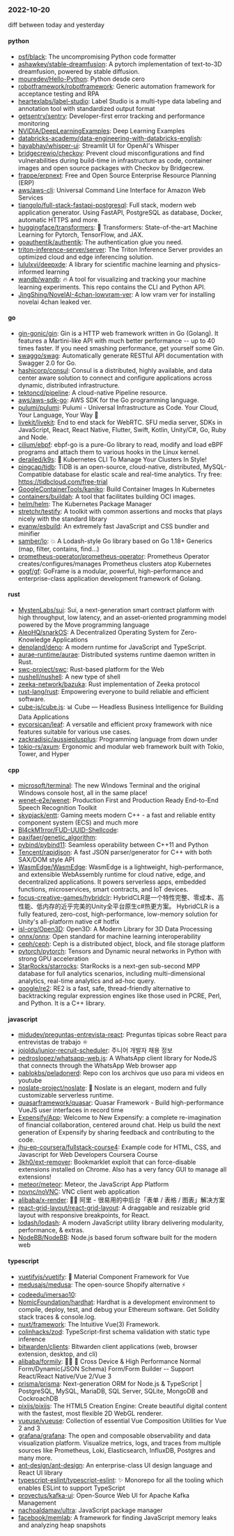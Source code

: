 ### 2022-10-20
diff between today and yesterday

#### python
* [psf/black](https://github.com/psf/black): The uncompromising Python code formatter
* [ashawkey/stable-dreamfusion](https://github.com/ashawkey/stable-dreamfusion): A pytorch implementation of text-to-3D dreamfusion, powered by stable diffusion.
* [mouredev/Hello-Python](https://github.com/mouredev/Hello-Python): Python desde cero
* [robotframework/robotframework](https://github.com/robotframework/robotframework): Generic automation framework for acceptance testing and RPA
* [heartexlabs/label-studio](https://github.com/heartexlabs/label-studio): Label Studio is a multi-type data labeling and annotation tool with standardized output format
* [getsentry/sentry](https://github.com/getsentry/sentry): Developer-first error tracking and performance monitoring
* [NVIDIA/DeepLearningExamples](https://github.com/NVIDIA/DeepLearningExamples): Deep Learning Examples
* [databricks-academy/data-engineering-with-databricks-english](https://github.com/databricks-academy/data-engineering-with-databricks-english): 
* [hayabhay/whisper-ui](https://github.com/hayabhay/whisper-ui): Streamlit UI for OpenAI's Whisper
* [bridgecrewio/checkov](https://github.com/bridgecrewio/checkov): Prevent cloud misconfigurations and find vulnerabilities during build-time in infrastructure as code, container images and open source packages with Checkov by Bridgecrew.
* [frappe/erpnext](https://github.com/frappe/erpnext): Free and Open Source Enterprise Resource Planning (ERP)
* [aws/aws-cli](https://github.com/aws/aws-cli): Universal Command Line Interface for Amazon Web Services
* [tiangolo/full-stack-fastapi-postgresql](https://github.com/tiangolo/full-stack-fastapi-postgresql): Full stack, modern web application generator. Using FastAPI, PostgreSQL as database, Docker, automatic HTTPS and more.
* [huggingface/transformers](https://github.com/huggingface/transformers): 🤗 Transformers: State-of-the-art Machine Learning for Pytorch, TensorFlow, and JAX.
* [goauthentik/authentik](https://github.com/goauthentik/authentik): The authentication glue you need.
* [triton-inference-server/server](https://github.com/triton-inference-server/server): The Triton Inference Server provides an optimized cloud and edge inferencing solution.
* [lululxvi/deepxde](https://github.com/lululxvi/deepxde): A library for scientific machine learning and physics-informed learning
* [wandb/wandb](https://github.com/wandb/wandb): 🔥 A tool for visualizing and tracking your machine learning experiments. This repo contains the CLI and Python API.
* [JingShing/NovelAI-4chan-lowvram-ver](https://github.com/JingShing/NovelAI-4chan-lowvram-ver): A low vram ver for installing novelai 4chan leaked ver.

#### go
* [gin-gonic/gin](https://github.com/gin-gonic/gin): Gin is a HTTP web framework written in Go (Golang). It features a Martini-like API with much better performance -- up to 40 times faster. If you need smashing performance, get yourself some Gin.
* [swaggo/swag](https://github.com/swaggo/swag): Automatically generate RESTful API documentation with Swagger 2.0 for Go.
* [hashicorp/consul](https://github.com/hashicorp/consul): Consul is a distributed, highly available, and data center aware solution to connect and configure applications across dynamic, distributed infrastructure.
* [tektoncd/pipeline](https://github.com/tektoncd/pipeline): A cloud-native Pipeline resource.
* [aws/aws-sdk-go](https://github.com/aws/aws-sdk-go): AWS SDK for the Go programming language.
* [pulumi/pulumi](https://github.com/pulumi/pulumi): Pulumi - Universal Infrastructure as Code. Your Cloud, Your Language, Your Way 🚀
* [livekit/livekit](https://github.com/livekit/livekit): End to end stack for WebRTC. SFU media server, SDKs in JavaScript, React, React Native, Flutter, Swift, Kotlin, Unity/C#, Go, Ruby and Node.
* [cilium/ebpf](https://github.com/cilium/ebpf): ebpf-go is a pure-Go library to read, modify and load eBPF programs and attach them to various hooks in the Linux kernel.
* [derailed/k9s](https://github.com/derailed/k9s): 🐶 Kubernetes CLI To Manage Your Clusters In Style!
* [pingcap/tidb](https://github.com/pingcap/tidb): TiDB is an open-source, cloud-native, distributed, MySQL-Compatible database for elastic scale and real-time analytics. Try free: https://tidbcloud.com/free-trial
* [GoogleContainerTools/kaniko](https://github.com/GoogleContainerTools/kaniko): Build Container Images In Kubernetes
* [containers/buildah](https://github.com/containers/buildah): A tool that facilitates building OCI images.
* [helm/helm](https://github.com/helm/helm): The Kubernetes Package Manager
* [stretchr/testify](https://github.com/stretchr/testify): A toolkit with common assertions and mocks that plays nicely with the standard library
* [evanw/esbuild](https://github.com/evanw/esbuild): An extremely fast JavaScript and CSS bundler and minifier
* [samber/lo](https://github.com/samber/lo): 💥 A Lodash-style Go library based on Go 1.18+ Generics (map, filter, contains, find...)
* [prometheus-operator/prometheus-operator](https://github.com/prometheus-operator/prometheus-operator): Prometheus Operator creates/configures/manages Prometheus clusters atop Kubernetes
* [gogf/gf](https://github.com/gogf/gf): GoFrame is a modular, powerful, high-performance and enterprise-class application development framework of Golang.

#### rust
* [MystenLabs/sui](https://github.com/MystenLabs/sui): Sui, a next-generation smart contract platform with high throughput, low latency, and an asset-oriented programming model powered by the Move programming language
* [AleoHQ/snarkOS](https://github.com/AleoHQ/snarkOS): A Decentralized Operating System for Zero-Knowledge Applications
* [denoland/deno](https://github.com/denoland/deno): A modern runtime for JavaScript and TypeScript.
* [aurae-runtime/aurae](https://github.com/aurae-runtime/aurae): Distributed systems runtime daemon written in Rust.
* [swc-project/swc](https://github.com/swc-project/swc): Rust-based platform for the Web
* [nushell/nushell](https://github.com/nushell/nushell): A new type of shell
* [zeeka-network/bazuka](https://github.com/zeeka-network/bazuka): Rust implementation of Zeeka protocol
* [rust-lang/rust](https://github.com/rust-lang/rust): Empowering everyone to build reliable and efficient software.
* [cube-js/cube.js](https://github.com/cube-js/cube.js): 📊 Cube — Headless Business Intelligence for Building Data Applications
* [eycorsican/leaf](https://github.com/eycorsican/leaf): A versatile and efficient proxy framework with nice features suitable for various use cases.
* [zackradisic/aussieplusplus](https://github.com/zackradisic/aussieplusplus): Programming language from down under
* [tokio-rs/axum](https://github.com/tokio-rs/axum): Ergonomic and modular web framework built with Tokio, Tower, and Hyper

#### cpp
* [microsoft/terminal](https://github.com/microsoft/terminal): The new Windows Terminal and the original Windows console host, all in the same place!
* [wenet-e2e/wenet](https://github.com/wenet-e2e/wenet): Production First and Production Ready End-to-End Speech Recognition Toolkit
* [skypjack/entt](https://github.com/skypjack/entt): Gaming meets modern C++ - a fast and reliable entity component system (ECS) and much more
* [Bl4ckM1rror/FUD-UUID-Shellcode](https://github.com/Bl4ckM1rror/FUD-UUID-Shellcode): 
* [paxifaer/genetic_algorithm](https://github.com/paxifaer/genetic_algorithm): 
* [pybind/pybind11](https://github.com/pybind/pybind11): Seamless operability between C++11 and Python
* [Tencent/rapidjson](https://github.com/Tencent/rapidjson): A fast JSON parser/generator for C++ with both SAX/DOM style API
* [WasmEdge/WasmEdge](https://github.com/WasmEdge/WasmEdge): WasmEdge is a lightweight, high-performance, and extensible WebAssembly runtime for cloud native, edge, and decentralized applications. It powers serverless apps, embedded functions, microservices, smart contracts, and IoT devices.
* [focus-creative-games/hybridclr](https://github.com/focus-creative-games/hybridclr): HybridCLR是一个特性完整、零成本、高性能、低内存的近乎完美的Unity全平台原生c#热更方案。 HybridCLR is a fully featured, zero-cost, high-performance, low-memory solution for Unity's all-platform native c# hotfix
* [isl-org/Open3D](https://github.com/isl-org/Open3D): Open3D: A Modern Library for 3D Data Processing
* [onnx/onnx](https://github.com/onnx/onnx): Open standard for machine learning interoperability
* [ceph/ceph](https://github.com/ceph/ceph): Ceph is a distributed object, block, and file storage platform
* [pytorch/pytorch](https://github.com/pytorch/pytorch): Tensors and Dynamic neural networks in Python with strong GPU acceleration
* [StarRocks/starrocks](https://github.com/StarRocks/starrocks): StarRocks is a next-gen sub-second MPP database for full analytics scenarios, including multi-dimensional analytics, real-time analytics and ad-hoc query.
* [google/re2](https://github.com/google/re2): RE2 is a fast, safe, thread-friendly alternative to backtracking regular expression engines like those used in PCRE, Perl, and Python. It is a C++ library.

#### javascript
* [midudev/preguntas-entrevista-react](https://github.com/midudev/preguntas-entrevista-react): Preguntas típicas sobre React para entrevistas de trabajo ⚛️
* [jojoldu/junior-recruit-scheduler](https://github.com/jojoldu/junior-recruit-scheduler): 주니어 개발자 채용 정보
* [pedroslopez/whatsapp-web.js](https://github.com/pedroslopez/whatsapp-web.js): A WhatsApp client library for NodeJS that connects through the WhatsApp Web browser app
* [pablokbs/peladonerd](https://github.com/pablokbs/peladonerd): Repo con los archivos que uso para mi videos en youtube
* [noslate-project/noslate](https://github.com/noslate-project/noslate): 💫 Noslate is an elegant, modern and fully customizable serverless runtime.
* [quasarframework/quasar](https://github.com/quasarframework/quasar): Quasar Framework - Build high-performance VueJS user interfaces in record time
* [Expensify/App](https://github.com/Expensify/App): Welcome to New Expensify: a complete re-imagination of financial collaboration, centered around chat. Help us build the next generation of Expensify by sharing feedback and contributing to the code.
* [jhu-ep-coursera/fullstack-course4](https://github.com/jhu-ep-coursera/fullstack-course4): Example code for HTML, CSS, and Javascript for Web Developers Coursera Course
* [3kh0/ext-remover](https://github.com/3kh0/ext-remover): Bookmarklet exploit that can force-disable extensions installed on Chrome. Also has a very fancy GUI to manage all extensions!
* [meteor/meteor](https://github.com/meteor/meteor): Meteor, the JavaScript App Platform
* [novnc/noVNC](https://github.com/novnc/noVNC): VNC client web application
* [alibaba/x-render](https://github.com/alibaba/x-render): 🚴‍♀️ 阿里 - 很易用的中后台「表单 / 表格 / 图表」解决方案
* [react-grid-layout/react-grid-layout](https://github.com/react-grid-layout/react-grid-layout): A draggable and resizable grid layout with responsive breakpoints, for React.
* [lodash/lodash](https://github.com/lodash/lodash): A modern JavaScript utility library delivering modularity, performance, & extras.
* [NodeBB/NodeBB](https://github.com/NodeBB/NodeBB): Node.js based forum software built for the modern web

#### typescript
* [vuetifyjs/vuetify](https://github.com/vuetifyjs/vuetify): 🐉 Material Component Framework for Vue
* [medusajs/medusa](https://github.com/medusajs/medusa): The open-source Shopify alternative ⚡️
* [codeedu/imersao10](https://github.com/codeedu/imersao10): 
* [NomicFoundation/hardhat](https://github.com/NomicFoundation/hardhat): Hardhat is a development environment to compile, deploy, test, and debug your Ethereum software. Get Solidity stack traces & console.log.
* [nuxt/framework](https://github.com/nuxt/framework): The Intuitive Vue(3) Framework.
* [colinhacks/zod](https://github.com/colinhacks/zod): TypeScript-first schema validation with static type inference
* [bitwarden/clients](https://github.com/bitwarden/clients): Bitwarden client applications (web, browser extension, desktop, and cli)
* [alibaba/formily](https://github.com/alibaba/formily): 📱🚀 🧩 Cross Device & High Performance Normal Form/Dynamic(JSON Schema) Form/Form Builder -- Support React/React Native/Vue 2/Vue 3
* [prisma/prisma](https://github.com/prisma/prisma): Next-generation ORM for Node.js & TypeScript | PostgreSQL, MySQL, MariaDB, SQL Server, SQLite, MongoDB and CockroachDB
* [pixijs/pixijs](https://github.com/pixijs/pixijs): The HTML5 Creation Engine: Create beautiful digital content with the fastest, most flexible 2D WebGL renderer.
* [vueuse/vueuse](https://github.com/vueuse/vueuse): Collection of essential Vue Composition Utilities for Vue 2 and 3
* [grafana/grafana](https://github.com/grafana/grafana): The open and composable observability and data visualization platform. Visualize metrics, logs, and traces from multiple sources like Prometheus, Loki, Elasticsearch, InfluxDB, Postgres and many more.
* [ant-design/ant-design](https://github.com/ant-design/ant-design): An enterprise-class UI design language and React UI library
* [typescript-eslint/typescript-eslint](https://github.com/typescript-eslint/typescript-eslint): ✨ Monorepo for all the tooling which enables ESLint to support TypeScript
* [provectus/kafka-ui](https://github.com/provectus/kafka-ui): Open-Source Web UI for Apache Kafka Management
* [nachoaldamav/ultra](https://github.com/nachoaldamav/ultra): JavaScript package manager
* [facebook/memlab](https://github.com/facebook/memlab): A framework for finding JavaScript memory leaks and analyzing heap snapshots
